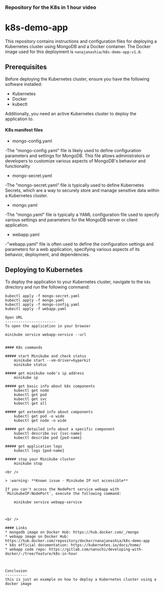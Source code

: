 ### Repository for the K8s in 1 hour video

# k8s-demo-app

This repository contains instructions and configuration files for deploying a Kubernetes cluster using MongoDB and a Docker container. The Docker image used for this deployment is `nanajanashia/k8s-demo-app:v1.0`.

## Prerequisites

Before deploying the Kubernetes cluster, ensure you have the following software installed:

- Kubernetes
- Docker
- kubectl

Additionally, you need an active Kubernetes cluster to deploy the application to.



#### K8s manifest files 
* mongo-config.yaml

-The "mongo-config.yaml" file is likely used to define configuration parameters and settings for MongoDB. This file allows administrators or developers to customize various aspects of MongoDB's behavior and functionality

* mongo-secret.yaml

-The "mongo-secret.yaml" file is typically used to define Kubernetes Secrets, which are a way to securely store and manage sensitive data within a Kubernetes cluster. 

* mongo.yaml

-The "mongo.yaml" file is typically a YAML configuration file used to specify various settings and parameters for the MongoDB server or client application.

* webapp.yaml

-"webapp.yaml" file is often used to define the configuration settings and parameters for a web application, specifying various aspects of its behavior, deployment, and dependencies. 


Deploying to Kubernetes
-----------------------

To deploy the application to your Kubernetes cluster, navigate to the `k8s` directory and run the following command:

```
kubectl apply -f mongo-secret.yaml
kubectl apply -f mongo.yaml
kubectl apply -f mongo-config.yaml
kubectl apply -f webapp.yaml

Open URL
-----------------------
To open the application in your browser

minikube service webapp-service --url


#### K8s commands

##### start Minikube and check status
    minikube start --vm-driver=hyperkit 
    minikube status

##### get minikube node's ip address
    minikube ip

##### get basic info about k8s components
    kubectl get node
    kubectl get pod
    kubectl get svc
    kubectl get all

##### get extended info about components
    kubectl get pod -o wide
    kubectl get node -o wide

##### get detailed info about a specific component
    kubectl describe svc {svc-name}
    kubectl describe pod {pod-name}

##### get application logs
    kubectl logs {pod-name}
    
##### stop your Minikube cluster
    minikube stop

<br />

> :warning: **Known issue - Minikube IP not accessible** 

If you can't access the NodePort service webapp with `MinikubeIP:NodePort`, execute the following command:
    
    minikube service webapp-service

    

<br />

#### Links
* mongodb image on Docker Hub: https://hub.docker.com/_/mongo
* webapp image on Docker Hub: https://hub.docker.com/repository/docker/nanajanashia/k8s-demo-app
* k8s official documentation: https://kubernetes.io/docs/home/
* webapp code repo: https://gitlab.com/nanuchi/developing-with-docker/-/tree/feature/k8s-in-hour



Conclusion
----------
this is just an example on how to deploy a Kubernetes cluster using a docker image
